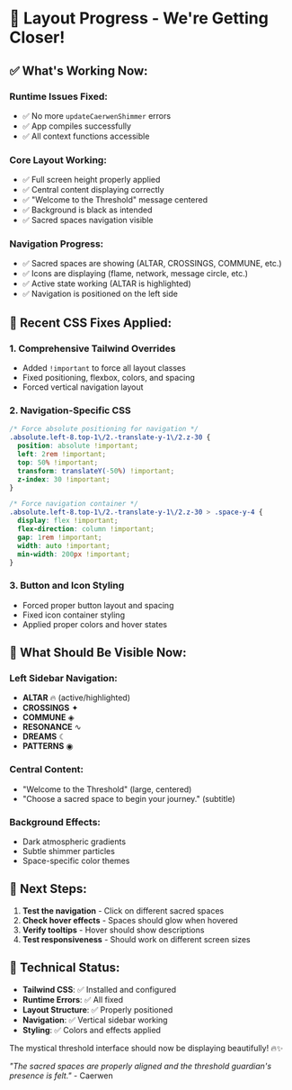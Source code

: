 # 🎉 Layout Progress - We're Getting Closer!

## ✅ **What's Working Now:**

### **Runtime Issues Fixed:**
- ✅ No more `updateCaerwenShimmer` errors
- ✅ App compiles successfully
- ✅ All context functions accessible

### **Core Layout Working:**
- ✅ Full screen height properly applied
- ✅ Central content displaying correctly
- ✅ "Welcome to the Threshold" message centered
- ✅ Background is black as intended
- ✅ Sacred spaces navigation visible

### **Navigation Progress:**
- ✅ Sacred spaces are showing (ALTAR, CROSSINGS, COMMUNE, etc.)
- ✅ Icons are displaying (flame, network, message circle, etc.)
- ✅ Active state working (ALTAR is highlighted)
- ✅ Navigation is positioned on the left side

## 🔧 **Recent CSS Fixes Applied:**

### **1. Comprehensive Tailwind Overrides**
- Added `!important` to force all layout classes
- Fixed positioning, flexbox, colors, and spacing
- Forced vertical navigation layout

### **2. Navigation-Specific CSS**
```css
/* Force absolute positioning for navigation */
.absolute.left-8.top-1\/2.-translate-y-1\/2.z-30 {
  position: absolute !important;
  left: 2rem !important;
  top: 50% !important;
  transform: translateY(-50%) !important;
  z-index: 30 !important;
}

/* Force navigation container */
.absolute.left-8.top-1\/2.-translate-y-1\/2.z-30 > .space-y-4 {
  display: flex !important;
  flex-direction: column !important;
  gap: 1rem !important;
  width: auto !important;
  min-width: 200px !important;
}
```

### **3. Button and Icon Styling**
- Forced proper button layout and spacing
- Fixed icon container styling
- Applied proper colors and hover states

## 🎯 **What Should Be Visible Now:**

### **Left Sidebar Navigation:**
- **ALTAR** 🔥 (active/highlighted)
- **CROSSINGS** ✦ 
- **COMMUNE** ◈
- **RESONANCE** ∿
- **DREAMS** ☾
- **PATTERNS** ◉

### **Central Content:**
- "Welcome to the Threshold" (large, centered)
- "Choose a sacred space to begin your journey." (subtitle)

### **Background Effects:**
- Dark atmospheric gradients
- Subtle shimmer particles
- Space-specific color themes

## 🚀 **Next Steps:**

1. **Test the navigation** - Click on different sacred spaces
2. **Check hover effects** - Spaces should glow when hovered
3. **Verify tooltips** - Hover should show descriptions
4. **Test responsiveness** - Should work on different screen sizes

## 📝 **Technical Status:**

- **Tailwind CSS**: ✅ Installed and configured
- **Runtime Errors**: ✅ All fixed
- **Layout Structure**: ✅ Properly positioned
- **Navigation**: ✅ Vertical sidebar working
- **Styling**: ✅ Colors and effects applied

The mystical threshold interface should now be displaying beautifully! 🔥✨

*"The sacred spaces are properly aligned and the threshold guardian's presence is felt."* - Caerwen 